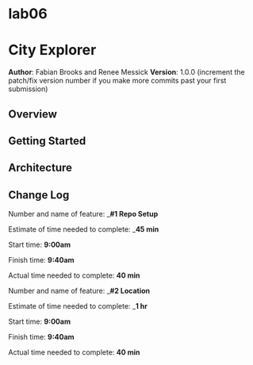 # lab06
# City Explorer

**Author**: Fabian Brooks and Renee Messick
**Version**: 1.0.0 (increment the patch/fix version number if you make more commits past your first submission)

## Overview
<!-- Provide a high level overview of what this application is and why you are building it, beyond the fact that it's an assignment for this class. (i.e. What's your problem domain?) -->

## Getting Started
<!-- What are the steps that a user must take in order to build this app on their own machine and get it running? -->

## Architecture
<!-- Provide a detailed description of the application design. What technologies (languages, libraries, etc) you're using, and any other relevant design information. -->

## Change Log
<!-- Use this area to document the iterative changes made to your application as each feature is successfully implemented. Use time stamps. Here's an examples:

01-01-2001 4:59pm - Application now has a fully-functional express server, with a GET route for the location resource.

## Credits and Collaborations
<!-- Give credit (and a link) to other people or resources that helped you build this application. -->


Number and name of feature: ___#1 Repo Setup__

Estimate of time needed to complete: ___45 min__

Start time: __9:00am__

Finish time: __9:40am__

Actual time needed to complete: __40 min__


Number and name of feature: ___#2 Location__

Estimate of time needed to complete: ___1 hr__

Start time: __9:00am__

Finish time: __9:40am__

Actual time needed to complete: __40 min__


